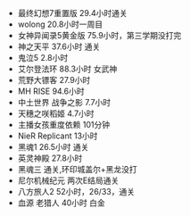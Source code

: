+ 最终幻想7重置版 29.4小时通关
+ wolong 20.8小时一周目
+ 女神异闻录5黄金版 75.9小时，第三学期没打完
+ 神之天平 37.6小时 通关
+ 鬼泣5 2.8小时
+ 艾尔登法环 88.3小时 女武神
+ 荒野大镖客 27.9小时
+ MH RISE 94.6小时
+ 中土世界 战争之影 7.7小时
+ 天穗之咲稻姬 4.7小时
+ 主播女孩重度依赖 101分钟
+ NieR Replicant 13小时
+ 黑魂1 26.5小时 通关
+ 英灵神殿 27.8小时
+ 黑魂三 通关,环印城盖尔+黑龙没打
+ 尼尔机械纪元 两次E结局通关
+ 八方旅人2 52小时，26/33，通关
+ 血源 老猎人 40小时 白金